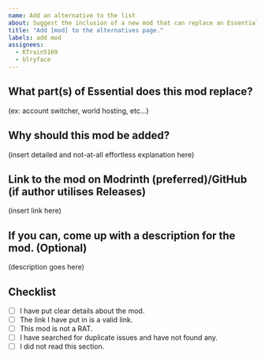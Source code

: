 ```yaml
---
name: Add an alternative to the list
about: Suggest the inclusion of a new mod that can replace an Essential function.
title: "Add [mod] to the alternatives page."
labels: add mod
assignees:
  - KTrain5169
  - blryface
---
```


## What part(s) of Essential does this mod replace?

(ex: account switcher, world hosting, etc...)

## Why should this mod be added?

(insert detailed and not-at-all effortless explanation here)

## Link to the mod on Modrinth (preferred)/GitHub (if author utilises Releases)

(insert link here)

## If you can, come up with a description for the mod. (Optional)

(description goes here)

## Checklist

- [ ] I have put clear details about the mod.
- [ ] The link I have put in is a valid link.
- [ ] This mod is not a RAT.
- [ ] I have searched for duplicate issues and have not found any.
- [ ] I did not read this section.
